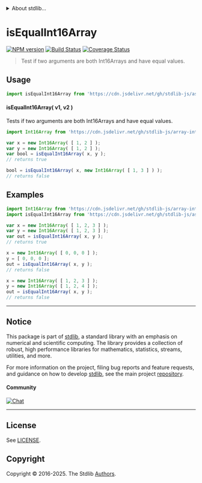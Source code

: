 <!--

@license Apache-2.0

Copyright (c) 2025 The Stdlib Authors.

Licensed under the Apache License, Version 2.0 (the "License");
you may not use this file except in compliance with the License.
You may obtain a copy of the License at

   http://www.apache.org/licenses/LICENSE-2.0

Unless required by applicable law or agreed to in writing, software
distributed under the License is distributed on an "AS IS" BASIS,
WITHOUT WARRANTIES OR CONDITIONS OF ANY KIND, either express or implied.
See the License for the specific language governing permissions and
limitations under the License.

-->


<details>
  <summary>
    About stdlib...
  </summary>
  <p>We believe in a future in which the web is a preferred environment for numerical computation. To help realize this future, we've built stdlib. stdlib is a standard library, with an emphasis on numerical and scientific computation, written in JavaScript (and C) for execution in browsers and in Node.js.</p>
  <p>The library is fully decomposable, being architected in such a way that you can swap out and mix and match APIs and functionality to cater to your exact preferences and use cases.</p>
  <p>When you use stdlib, you can be absolutely certain that you are using the most thorough, rigorous, well-written, studied, documented, tested, measured, and high-quality code out there.</p>
  <p>To join us in bringing numerical computing to the web, get started by checking us out on <a href="https://github.com/stdlib-js/stdlib">GitHub</a>, and please consider <a href="https://opencollective.com/stdlib">financially supporting stdlib</a>. We greatly appreciate your continued support!</p>
</details>

# isEqualInt16Array

[![NPM version][npm-image]][npm-url] [![Build Status][test-image]][test-url] [![Coverage Status][coverage-image]][coverage-url] <!-- [![dependencies][dependencies-image]][dependencies-url] -->

> Test if two arguments are both Int16Arrays and have equal values.



<section class="usage">

## Usage

```javascript
import isEqualInt16Array from 'https://cdn.jsdelivr.net/gh/stdlib-js/assert-is-equal-int16array@deno/mod.js';
```

#### isEqualInt16Array( v1, v2 )

Tests if two arguments are both Int16Arrays and have equal values.

```javascript
import Int16Array from 'https://cdn.jsdelivr.net/gh/stdlib-js/array-int16@deno/mod.js';

var x = new Int16Array( [ 1, 2 ] );
var y = new Int16Array( [ 1, 2 ] );
var bool = isEqualInt16Array( x, y );
// returns true

bool = isEqualInt16Array( x, new Int16Array( [ 1, 3 ] ) );
// returns false
```

</section>

<!-- /.usage -->

<section class="notes">

</section>

<!-- /.notes -->

<section class="examples">

## Examples

<!-- eslint no-undef: "error" -->

```javascript
import Int16Array from 'https://cdn.jsdelivr.net/gh/stdlib-js/array-int16@deno/mod.js';
import isEqualInt16Array from 'https://cdn.jsdelivr.net/gh/stdlib-js/assert-is-equal-int16array@deno/mod.js';

var x = new Int16Array( [ 1, 2, 3 ] );
var y = new Int16Array( [ 1, 2, 3 ] );
var out = isEqualInt16Array( x, y );
// returns true

x = new Int16Array( [ 0, 0, 0 ] );
y = [ 0, 0, 0 ];
out = isEqualInt16Array( x, y );
// returns false

x = new Int16Array( [ 1, 2, 3 ] );
y = new Int16Array( [ 1, 2, 4 ] );
out = isEqualInt16Array( x, y );
// returns false
```

</section>

<!-- /.examples -->

<!-- Section for related `stdlib` packages. Do not manually edit this section, as it is automatically populated. -->

<section class="related">

</section>

<!-- /.related -->

<!-- Section for all links. Make sure to keep an empty line after the `section` element and another before the `/section` close. -->


<section class="main-repo" >

* * *

## Notice

This package is part of [stdlib][stdlib], a standard library with an emphasis on numerical and scientific computing. The library provides a collection of robust, high performance libraries for mathematics, statistics, streams, utilities, and more.

For more information on the project, filing bug reports and feature requests, and guidance on how to develop [stdlib][stdlib], see the main project [repository][stdlib].

#### Community

[![Chat][chat-image]][chat-url]

---

## License

See [LICENSE][stdlib-license].


## Copyright

Copyright &copy; 2016-2025. The Stdlib [Authors][stdlib-authors].

</section>

<!-- /.stdlib -->

<!-- Section for all links. Make sure to keep an empty line after the `section` element and another before the `/section` close. -->

<section class="links">

[npm-image]: http://img.shields.io/npm/v/@stdlib/assert-is-equal-int16array.svg
[npm-url]: https://npmjs.org/package/@stdlib/assert-is-equal-int16array

[test-image]: https://github.com/stdlib-js/assert-is-equal-int16array/actions/workflows/test.yml/badge.svg?branch=main
[test-url]: https://github.com/stdlib-js/assert-is-equal-int16array/actions/workflows/test.yml?query=branch:main

[coverage-image]: https://img.shields.io/codecov/c/github/stdlib-js/assert-is-equal-int16array/main.svg
[coverage-url]: https://codecov.io/github/stdlib-js/assert-is-equal-int16array?branch=main

<!--

[dependencies-image]: https://img.shields.io/david/stdlib-js/assert-is-equal-int16array.svg
[dependencies-url]: https://david-dm.org/stdlib-js/assert-is-equal-int16array/main

-->

[chat-image]: https://img.shields.io/gitter/room/stdlib-js/stdlib.svg
[chat-url]: https://app.gitter.im/#/room/#stdlib-js_stdlib:gitter.im

[stdlib]: https://github.com/stdlib-js/stdlib

[stdlib-authors]: https://github.com/stdlib-js/stdlib/graphs/contributors

[umd]: https://github.com/umdjs/umd
[es-module]: https://developer.mozilla.org/en-US/docs/Web/JavaScript/Guide/Modules

[deno-url]: https://github.com/stdlib-js/assert-is-equal-int16array/tree/deno
[deno-readme]: https://github.com/stdlib-js/assert-is-equal-int16array/blob/deno/README.md
[umd-url]: https://github.com/stdlib-js/assert-is-equal-int16array/tree/umd
[umd-readme]: https://github.com/stdlib-js/assert-is-equal-int16array/blob/umd/README.md
[esm-url]: https://github.com/stdlib-js/assert-is-equal-int16array/tree/esm
[esm-readme]: https://github.com/stdlib-js/assert-is-equal-int16array/blob/esm/README.md
[branches-url]: https://github.com/stdlib-js/assert-is-equal-int16array/blob/main/branches.md

[stdlib-license]: https://raw.githubusercontent.com/stdlib-js/assert-is-equal-int16array/main/LICENSE

</section>

<!-- /.links -->
